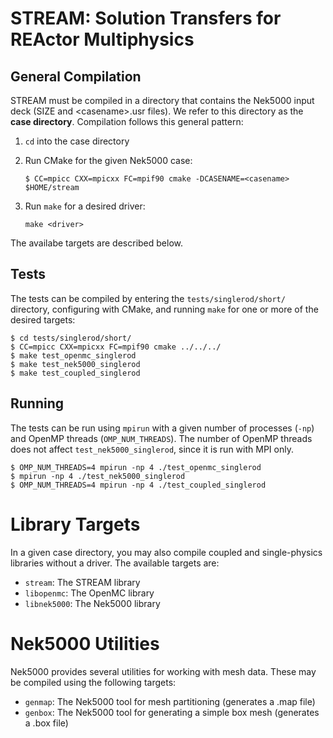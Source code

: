# STREAM: Solution Transfers for REActor Multiphysics

## General Compilation

STREAM must be compiled in a directory that contains the Nek5000 input deck (SIZE and \<casename\>.usr files).  We
refer to this directory as the **case directory**.  Compilation follows this general pattern:

  1. `cd` into the case directory

  2. Run CMake for the given Nek5000 case:

     `$ CC=mpicc CXX=mpicxx FC=mpif90 cmake -DCASENAME=<casename> $HOME/stream`

  3. Run `make` for a desired driver:

     `make <driver>`

The availabe targets are described below.

## Tests

The tests can be compiled by entering the `tests/singlerod/short/` directory, configuring with CMake, and running `make` for
one or more of the desired targets:

``` Console
$ cd tests/singlerod/short/
$ CC=mpicc CXX=mpicxx FC=mpif90 cmake ../../../
$ make test_openmc_singlerod
$ make test_nek5000_singlerod
$ make test_coupled_singlerod
```

## Running

The tests can be run using `mpirun` with a given number of processes (`-np`) and OpenMP threads (`OMP_NUM_THREADS`).
The number of OpenMP threads does not affect `test_nek5000_singlerod`, since it is run with MPI only.

``` Console
$ OMP_NUM_THREADS=4 mpirun -np 4 ./test_openmc_singlerod
$ mpirun -np 4 ./test_nek5000_singlerod
$ OMP_NUM_THREADS=4 mpirun -np 4 ./test_coupled_singlerod
```

# Library Targets

In a given case directory, you may also compile coupled and single-physics libraries without a driver.  The available
targets are:
* `stream`: The STREAM library
* `libopenmc`: The OpenMC library
* `libnek5000`: The Nek5000 library

# Nek5000 Utilities

Nek5000 provides several utilities for working with mesh data.  These may be compiled using the following
targets:
* `genmap`: The Nek5000 tool for mesh partitioning (generates a .map file)
* `genbox`: The Nek5000 tool for generating a simple box mesh (generates a .box file)

